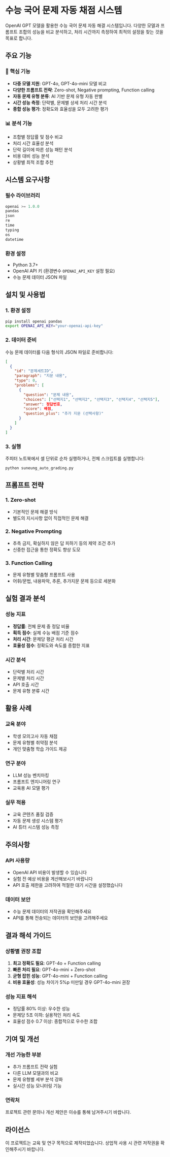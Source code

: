 # 수능 국어 문제 자동 채점 시스템

OpenAI GPT 모델을 활용한 수능 국어 문제 자동 해결 시스템입니다. 다양한 모델과 프롬프트 조합의 성능을 비교 분석하고, 처리 시간까지 측정하여 최적의 설정을 찾는 것을 목표로 합니다.

## 주요 기능

### 🎯 핵심 기능
- **다중 모델 지원**: GPT-4o, GPT-4o-mini 모델 비교
- **다양한 프롬프트 전략**: Zero-shot, Negative prompting, Function calling
- **자동 문제 유형 분류**: AI 기반 문제 유형 자동 판별
- **시간 성능 측정**: 단락별, 문제별 상세 처리 시간 분석
- **종합 성능 평가**: 정확도와 효율성을 모두 고려한 평가

### 📊 분석 기능
- 조합별 정답률 및 점수 비교
- 처리 시간 효율성 분석
- 단락 길이에 따른 성능 패턴 분석
- 비용 대비 성능 분석
- 상황별 최적 조합 추천

## 시스템 요구사항

### 필수 라이브러리
```python
openai >= 1.0.0
pandas
json
re
time
typing
os
datetime
```

### 환경 설정
- Python 3.7+
- OpenAI API 키 (환경변수 `OPENAI_API_KEY` 설정 필요)
- 수능 문제 데이터 JSON 파일

## 설치 및 사용법

### 1. 환경 설정
```bash
pip install openai pandas
export OPENAI_API_KEY="your-openai-api-key"
```

### 2. 데이터 준비
수능 문제 데이터를 다음 형식의 JSON 파일로 준비합니다:
```json
[
  {
    "id": "문제세트ID",
    "paragraph": "지문 내용",
    "type": 0,
    "problems": [
      {
        "question": "문제 내용",
        "choices": ["선택지1", "선택지2", "선택지3", "선택지4", "선택지5"],
        "answer": 정답번호,
        "score": 배점,
        "question_plus": "추가 지문 (선택사항)"
      }
    ]
  }
]
```

### 3. 실행
주피터 노트북에서 셀 단위로 순차 실행하거나, 전체 스크립트를 실행합니다:
```python
python suneung_auto_grading.py
```

## 프롬프트 전략

### 1. Zero-shot
- 기본적인 문제 해결 방식
- 별도의 지시사항 없이 직접적인 문제 해결

### 2. Negative Prompting
- 추측 금지, 확실하지 않은 답 피하기 등의 제약 조건 추가
- 신중한 접근을 통한 정확도 향상 도모

### 3. Function Calling
- 문제 유형별 맞춤형 프롬프트 사용
- 어휘/문법, 내용파악, 추론, 추가지문 문제 등으로 세분화

## 실험 결과 분석

### 성능 지표
- **정답률**: 전체 문제 중 정답 비율
- **획득 점수**: 실제 수능 배점 기준 점수
- **처리 시간**: 문제당 평균 처리 시간
- **효율성 점수**: 정확도와 속도를 종합한 지표

### 시간 분석
- 단락별 처리 시간
- 문제별 처리 시간
- API 호출 시간
- 문제 유형 분류 시간

## 활용 사례

### 교육 분야
- 학생 모의고사 자동 채점
- 문제 유형별 취약점 분석
- 개인 맞춤형 학습 가이드 제공

### 연구 분야
- LLM 성능 벤치마킹
- 프롬프트 엔지니어링 연구
- 교육용 AI 모델 평가

### 실무 적용
- 교육 콘텐츠 품질 검증
- 자동 문제 생성 시스템 평가
- AI 튜터 시스템 성능 측정

## 주의사항

### API 사용량
- OpenAI API 비용이 발생할 수 있습니다
- 실험 전 예상 비용을 계산해보시기 바랍니다
- API 호출 제한을 고려하여 적절한 대기 시간을 설정했습니다

### 데이터 보안
- 수능 문제 데이터의 저작권을 확인해주세요
- API를 통해 전송되는 데이터의 보안을 고려해주세요

## 결과 해석 가이드

### 상황별 권장 조합
1. **최고 정확도 필요**: GPT-4o + Function calling
2. **빠른 처리 필요**: GPT-4o-mini + Zero-shot
3. **균형 잡힌 성능**: GPT-4o-mini + Function calling
4. **비용 효율성**: 성능 차이가 5%p 미만일 경우 GPT-4o-mini 권장

### 성능 지표 해석
- 정답률 80% 이상: 우수한 성능
- 문제당 5초 이하: 실용적인 처리 속도
- 효율성 점수 0.7 이상: 종합적으로 우수한 조합

## 기여 및 개선

### 개선 가능한 부분
- 추가 프롬프트 전략 실험
- 다른 LLM 모델과의 비교
- 문제 유형별 세부 분석 강화
- 실시간 성능 모니터링 기능

### 연락처
프로젝트 관련 문의나 개선 제안은 이슈를 통해 남겨주시기 바랍니다.

## 라이선스
이 프로젝트는 교육 및 연구 목적으로 제작되었습니다. 상업적 사용 시 관련 저작권을 확인해주시기 바랍니다.